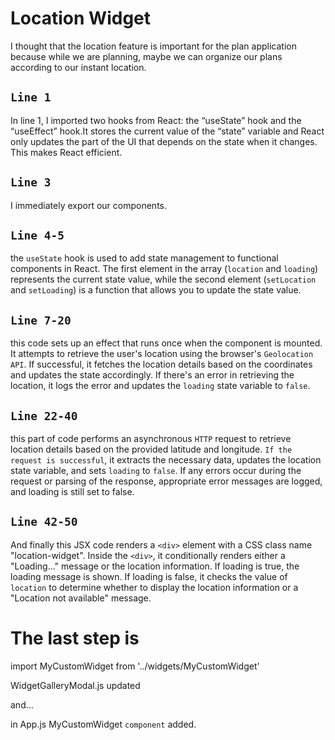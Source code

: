 # Location Widget 

I thought that the location feature is important for the plan application because while we are planning, maybe we can organize our plans according to our instant location.

## `Line 1`

In line 1, I imported two hooks from React: the “useState” hook and the “useEffect” hook.It stores the current value of the “state” variable and React only updates the part of the UI that depends on the state when it changes. This makes React efficient.

## `Line 3`

I immediately export our components.

## `Line 4-5`

the `useState` hook is used to add state management to functional components in React. The first element in the array (`location` and `loading`) represents the current state value, while the second element (`setLocation` and `setLoading`) is a function that allows you to update the state value.

## `Line 7-20`

this code sets up an effect that runs once when the component is mounted. It attempts to retrieve the user's location using the browser's `Geolocation API`. If successful, it fetches the location details based on the coordinates and updates the state accordingly. If there's an error in retrieving the location, it logs the error and updates the  `loading` state variable to `false`.

## `Line 22-40`

this part of code performs an asynchronous `HTTP` request to retrieve location details based on the provided latitude and longitude. `If the request is successful`, it extracts the necessary data, updates the location state variable, and sets `loading` to `false`. If any errors occur during the request or parsing of the response, appropriate error messages are logged, and loading is still set to false.

## `Line 42-50`

And finally this JSX code renders a `<div>` element with a CSS class name "location-widget". Inside the `<div>`, it conditionally renders either a "Loading..." message or the location information. If loading is true, the loading message is shown. If loading is false, it checks the value of `location` to determine whether to display the location information or a "Location not available" message.

# The last step is

import MyCustomWidget from '../widgets/MyCustomWidget'

WidgetGalleryModal.js updated

and...

in App.js MyCustomWidget `component` added.